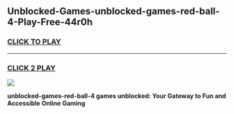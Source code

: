 
## Unblocked-Games-unblocked-games-red-ball-4-Play-Free-44r0h
<h3>
<a href="https://premium76.site?title=unblocked-games-red-ball-4&ref=23A">CLICK TO PLAY</a></h3>
<hr>

<h3>
<a href="https://premium76.site?title=unblocked-games-red-ball-4&ref=23A">CLICK 2 PLAY</a>
  
</h3>

<a href="https://premium76.site?title=unblocked-games-red-ball-4&ref=23A"><img src="https://clearcache.store/games.png"></a>


**unblocked-games-red-ball-4 games unblocked: Your Gateway to Fun and Accessible Online Gaming**
